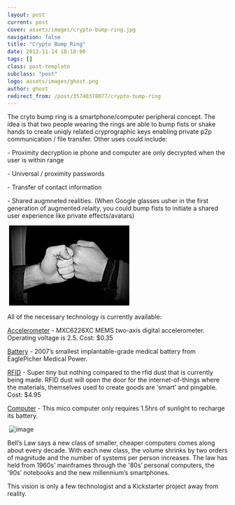 ```yaml
---
layout: post
current: post
cover: assets/images/crypto-bump-ring.jpg
navigation: false
title: "Crypto Bump Ring"
date: 2012-11-14 10:18:00
tags: []
class: post-template
subclass: "post"
logo: assets/images/ghost.png
author: ghost
redirect_from: /post/35740378077/crypto-bump-ring
---
```


The cryto bump ring is a smartphone/computer peripheral concept. The idea is that two people wearing the rings are able to bump fists or shake hands to create uniqly related cryprographic keys enabling private p2p communication / file transfer. Other uses could include:

\- Proximity decryption ie phone and computer are only decrypted when the user is within range

\- Universal / proximity passwords

\- Transfer of contact information

\- Shared augmneted realities. (When Google glasses usher in the first generation of augmented relaity, you could bump fists to initiate a shared user experience like private effects/avatars)

​ ![image](/assets/images/2021-2.jpg)

All of the necessary technology is currently available:

[Accelerometer](https://href.li/?http://bit.ly/PVbfH2) - MXC6226XC MEMS two-axis digital accelerometer. Operating voltage is 2.5. Cost: $0.35

[Battery](https://href.li/?http://bit.ly/ZMzVDy) - 2007’s smallest implantable-grade medical battery from EaglePicher Medical Power.

[RFID](https://href.li/?http://bit.ly/ZMAhKt) - Super tiny but nothing compared to the rfid dust that is currently being made. RFID dust will open the door for the internet-of-things where the materials, themselves used to create goods are ‘smart’ and pingable. Cost: $4.95

[Computer](https://href.li/?http://bit.ly/PVbDFD) - This mico computer only requires 1.5hrs of sunlight to recharge its battery.

​ ![image](/assets/images/2021-3.png)

Bell’s Law says a new class of smaller, cheaper computers comes along about every decade. With each new class, the volume shrinks by two orders of magnitude and the number of systems per person increases. The law has held from 1960s’ mainframes through the '80s’ personal computers, the '90s’ notebooks and the new millennium’s smartphones.

This vision is only a few technologist and a Kickstarter project away from reality.
